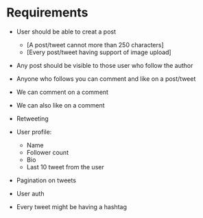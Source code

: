 # Requirements

- User should be able to creat a post
    - [A post/tweet cannot more than 250 characters]
    - [Every post/tweet having support of image upload]

- Any post should be visible to those user who follow the author
- Anyone who follows you can comment and like on a post/tweet
- We can comment on a comment
- We can also like on a comment
- Retweeting

- User profile: 
    - Name
    - Follower count
    - Bio
    - Last 10 tweet from the user

- Pagination on tweets
- User auth

- Every tweet might be having a hashtag
